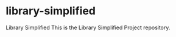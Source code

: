 library-simplified
==================

Library Simplified
This is the Library Simplified Project repository.
